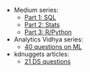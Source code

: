 - Medium series:
  - [Part 1: SQL](https://towardsdatascience.com/how-to-ace-data-science-interviews-sql-b71de212e433)
  - [Part 2: Stats](https://towardsdatascience.com/how-to-ace-data-science-interviews-statistics-f3d363ad47b)
  - [Part 3: R/Python](https://towardsdatascience.com/how-to-ace-data-science-interviews-r-python-3a49982000de)
- Analytics Vidhya series:
  - [40 questions on ML](https://www.analyticsvidhya.com/blog/2016/09/40-interview-questions-asked-at-startups-in-machine-learning-data-science/)
- kdnuggets articles:
  - [21 DS questions](https://www.kdnuggets.com/2016/02/21-data-science-interview-questions-answers.html)
